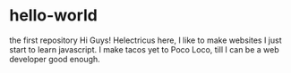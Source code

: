# hello-world
the first repository
Hi Guys!
Helectricus here, I like to make websites I just start to learn javascript. 
I make tacos yet to Poco Loco, till I can be a web developer good enough.   
